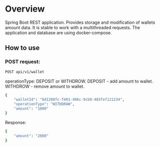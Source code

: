 # Overview

Spring Boot REST application.
Provides storage and modification of wallets amount data. It is stable to work with a multithreaded requests. 
The application and database are using docker-compose.

## How to use

### POST request:

```sh
POST api/v1/wallet
```

operationType: DEPOSIT or WITHDROW.
DEPOSIT - add amount to wallet.
WITHDROW - remove amount to wallet.

```sh
{
    "walletId": "8d1208fc-f401-496c-9cb8-483fef121234",
    "operationType": "WITHDRAW",
    "amount": "1000"
}
```

Response:
```sh
{
    "amount": "2000"
}
```
